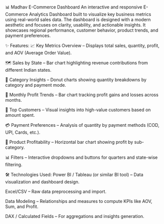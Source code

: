 📊 Madhav E-Commerce Dashboard An interactive and responsive E-Commerce Analytics Dashboard built to visualize key business metrics using real-world sales data. The dashboard is designed with a modern aesthetic and focuses on clarity, usability, and actionable insights. It showcases regional performance, customer behavior, product trends, and payment preferences.

✨ Features: 📈 Key Metrics Overview – Displays total sales, quantity, profit, and AOV (Average Order Value).

🗺 Sales by State – Bar chart highlighting revenue contributions from different Indian states.

🎯 Category Insights – Donut charts showing quantity breakdowns by category and payment mode.

📅 Monthly Profit Trends – Bar chart tracking profit gains and losses across months.

👥 Top Customers – Visual insights into high-value customers based on amount spent.

💳 Payment Preferences – Analysis of quantity by payment methods (COD, UPI, Cards, etc.).

🧾 Product Profitability – Horizontal bar chart showing profit by sub-category.

📊 Filters – Interactive dropdowns and buttons for quarters and state-wise filtering.

🛠 Technologies Used: Power BI / Tableau (or similar BI tool) – Data visualization and dashboard design.

Excel/CSV – Raw data preprocessing and import.

Data Modeling – Relationships and measures to compute KPIs like AOV, Sum, and Profit.

DAX / Calculated Fields – For aggregations and insights generation.
